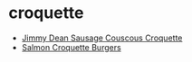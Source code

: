 # croquette

 * [Jimmy Dean Sausage Couscous Croquette](../index/j/jimmy-dean-sausage-couscous-croquette.json)
 * [Salmon Croquette Burgers](../index/s/salmon-croquette-burgers.json)
